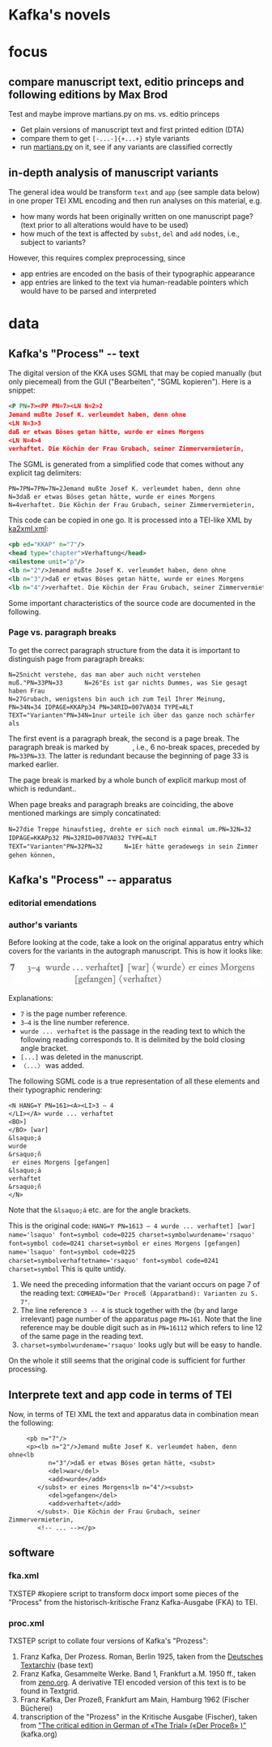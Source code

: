 Kafka's novels
=====
# focus

## compare manuscript text, editio princeps and following editions by Max Brod
Test and maybe improve martians.py on ms. vs. editio princeps
* Get plain versions of manuscript text and first printed edition (DTA)
* compare them to get `[-...-]{+...+}` style variants
* run [martians.py](https://github.com/dh-trier/martian/blob/master/collation/martians.py) on it, see if any variants are classified correctly

## in-depth analysis of manuscript variants
The general idea would be transform `text` and `app` (see sample data below) in one proper TEI XML encoding and then run analyses on this material, e.g.
* how many words hat been originally written on one manuscript page? (text prior to all alterations would have to be used)
* how much of the text is affected by `subst`, `del` and `add` nodes, i.e., subject to variants?

However, this requires complex preprocessing, since 
* app entries are encoded on the basis of their typographic appearance 
* app entries are linked to the text via human-readable pointers which would have to be parsed and interpreted

# data

## Kafka's "Process" -- text
The digital version of the KKA uses SGML that may be copied manually (but only piecemeal) from the GUI ("Bearbeiten", "SGML kopieren"). 
Here is a snippet: 
```xml
<P PN=7><PP PN=7><LN N=2>2 
Jemand mußte Josef K. verleumdet haben, denn ohne 
<LN N=3>3 
daß er etwas Böses getan hätte, wurde er eines Morgens 
<LN N=4>4 
verhaftet. Die Köchin der Frau Grubach, seiner Zimmervermieterin,
```
The SGML is generated from a simplified code that comes without any explicit tag delimiters:
```
PN=7PN=7PN=7N=2Jemand mußte Josef K. verleumdet haben, denn ohne
N=3daß er etwas Böses getan hätte, wurde er eines Morgens
N=4verhaftet. Die Köchin der Frau Grubach, seiner Zimmervermieterin,
```
This code can be copied in one go. It is processed into a TEI-like XML by [ka2xml.xml](ka2xml.xml):

```xml
<pb ed="KKAP" n="7"/>
<head type="chapter">Verhaftung</head>
<milestone unit="p"/>
<lb n="2"/>Jemand mußte Josef K. verleumdet haben, denn ohne
<lb n="3"/>daß er etwas Böses getan hätte, wurde er eines Morgens
<lb n="4"/>verhaftet. Die Köchin der Frau Grubach, seiner Zimmervermieterin,
```

Some important characteristics of the source code are documented in the following.

### Page vs. paragraph breaks
To get the correct paragraph structure from the data it is important to distinguish page from paragraph breaks:
```
N=25nicht verstehe, das man aber auch nicht verstehen muß."PN=33PN=33      N=26"Es ist gar nichts Dummes, was Sie gesagt haben Frau
N=27Grubach, wenigstens bin auch ich zum Teil Ihrer Meinung,
PN=34N=34 IDPAGE=KKAPp34 PN=34RID=007VA034 TYPE=ALT TEXT="Varianten"PN=34N=1nur urteile ich über das ganze noch schärfer als
```
The first event is a paragraph break, the second is a page break. 
The paragraph break is marked by `      `, i.e., 6 no-break spaces, preceded by `PN=33PN=33`. 
The latter is redundant because the beginning of page 33 is marked earlier.

The page break is marked by a whole bunch of explicit markup most of which is redundant..

When page breaks and paragraph breaks are coinciding, the above 
mentioned markings are simply concatinated:

`N=27die Treppe hinaufstieg, drehte er sich noch einmal um.PN=32N=32 IDPAGE=KKAPp32 PN=32RID=007VA032 TYPE=ALT TEXT="Varianten"PN=32PN=32      N=1Er hätte geradewegs in sein Zimmer gehen können,`

## Kafka's "Process" -- apparatus

### editorial emendations

### author's variants
Before looking at the code, take a look on the original apparatus entry which covers for the variants in the autograph manuscript.
This is how it looks like:

![grafik](https://github.com/gerritbruening/texthist/blob/master/kafka/sample-data/img/k-app_7%2C3-4.PNG)

Explanations:
- `7` is the page number reference.
- `3–4` is the line number reference.
- `wurde ... verhaftet` is the passage in the reading text to which the following reading corresponds to. It is delimited by the bold closing angle bracket. 
- `[...]` was deleted in the manuscript.
- `〈...〉` was added.

The following SGML code is a true representation of all these elements and their typographic rendering:
```
<N HANG=Y PN=161><A><LI>3 – 4
</LI></A> wurde ... verhaftet
<BO>]
</BO> [war] 
&lsaquo;á
wurde
&rsaquo;ñ
 er eines Morgens [gefangen] 
&lsaquo;á
verhaftet
&rsaquo;ñ
</N>
```
Note that the `&lsaquo;á` etc. are for the angle brackets.

This is the original code:
`HANG=Y PN=1613 – 4 wurde ... verhaftet] [war] name='lsaquo' font=symbol code=0225 charset=symbolwurdename='rsaquo' font=symbol code=0241 charset=symbol er eines Morgens [gefangen] name='lsaquo' font=symbol code=0225 charset=symbolverhaftetname='rsaquo' font=symbol code=0241 charset=symbol`
This is quite untidy.
1. We need the preceding information that the variant occurs on page 7 of the reading text: `COMHEAD="Der Proceß (Apparatband): Varianten zu S. 7"`.
1. The line reference `3 -- 4` is stuck together with the (by and large irrelevant) page number of the apparatus page `PN=161`. Note that the line reference may be double digit such as in `PN=16112` which refers to line 12 of the same page in the reading text.
1. `charset=symbolwurdename='rsaquo'` looks ugly but will be easy to handle.

On the whole it still seems that the original code is sufficient for further processing.

## Interprete text and app code in terms of TEI
Now, in terms of TEI XML the text and apparatus data in combination mean the following:

         <pb n="7"/>
         <p><lb n="2"/>Jemand mußte Josef K. verleumdet haben, denn ohne<lb
               n="3"/>daß er etwas Böses getan hätte, <subst>
               <del>war</del>
               <add>wurde</add>
            </subst> er eines Morgens<lb n="4"/><subst>
               <del>gefangen</del>
               <add>verhaftet</add>
            </subst>. Die Köchin der Frau Grubach, seiner Zimmervermieterin,
            <!-- ... --></p>
            
            
## software

### fka.xml
TXSTEP #kopiere script to transform docx import some pieces of the "Process" from the historisch-kritische Franz Kafka-Ausgabe (FKA) to TEI.

### proc.xml
TXSTEP script to collate four versions of Kafka's "Prozess": 
1. Franz Kafka, Der Prozess. Roman, Berlin 1925, taken from the [Deutsches Textarchiv](http://www.deutschestextarchiv.de/dtaq/book/show/kafka_prozess_1925) (base text)
1. Franz Kafka, Gesammelte Werke. Band 1, Frankfurt a.M. 1950 ff., taken from [zeno.org](http://www.zeno.org/Literatur/M/Kafka,+Franz/Romane/Der+Proze%C3%9F). A derivative TEI encoded version of this text is to be found in Textgrid.
2. Franz Kafka, Der Prozeß, Frankfurt am Main, Hamburg 1962 (Fischer Bücherei)
3. transcription of the "Prozess" in the Kritische Ausgabe (Fischer), taken from ["The critical edition in German of «The Trial» («Der Proceß» )"](http://www.kafka.org/index.php?trial) (kafka.org)